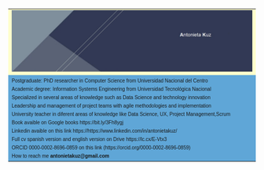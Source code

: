 
<table 
      
<tr>
   <td bgcolor="#ffffcc">
<font size=1 face="verdana, arial, helvetica">
   <img src="assets/imagen2.jpg">
</font>
   </td>
</tr>
<tr>
    <td bgcolor="#5FA6D7">
   <font face="verdana, arial, helvetica" size=1>
      Postgraduate: PhD researcher in Computer Science from Universidad Nacional del Centro
      <br> Academic degree: Information Systems Engineering from Universidad Tecnológica Nacional</br>
      Specialized in several areas of knowledge such as Data Science and technology innovation
      <br>Leadership and management of project teams with agile methodologies and implementation</br>
      University teacher in diferent areas of knowledge like  Data Science, UX, Project Management,Scrum
      <br>Book avaible on Google books https://bit.ly/3Fh8ygj </br>
      Linkedin avaible on this link https://https://www.linkedin.com/in/antonietakuz/
      <br>Full cv spanish version and english version on Drive https://lc.cx/E-Vtx3 </br>
      ORCID 0000-0002-8696-0859 on this link (https://orcid.org/0000-0002-8696-0859)
      <br>How to reach me <strong> antonietakuz@gmail.com</strong> </br>
   </font>
   </td>

</tr>
</table>





